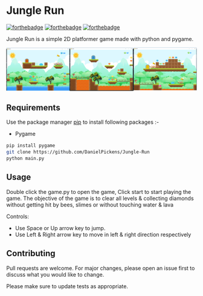 # Jungle Run

[![forthebadge](https://forthebadge.com/images/badges/built-with-love.svg)](https://forthebadge.com)
[![forthebadge](https://forthebadge.com/images/badges/built-with-swag.svg)](https://forthebadge.com)
[![forthebadge](https://forthebadge.com/images/badges/made-with-python.svg)](https://forthebadge.com)

Jungle Run is a simple 2D platformer game made with python and pygame.

![Alt text](app.png?raw=true "Jungle Dash")



## Requirements

Use the package manager [pip](https://pip.pypa.io/en/stable/) to install following packages :-
* Pygame

```bash
pip install pygame
git clone https://github.com/DanielPickens/Jungle-Run
python main.py
```

## Usage

Double click the game.py to open the game, Click start to start playing the game. The objective of the game is to clear all levels & collecting diamonds without getting hit by bees, slimes or without touching water & lava

Controls:
* Use Space or Up arrow key to jump.
* Use Left & Right arrow key to move in left & right direction respectively

## Contributing

Pull requests are welcome. For major changes, please open an issue first to discuss what you would like to change.

Please make sure to update tests as appropriate.
